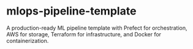 # mlops-pipeline-template
A production-ready ML pipeline template with Prefect for orchestration, AWS for storage, Terraform for infrastructure, and Docker for containerization.
